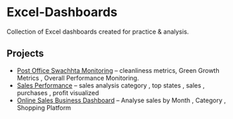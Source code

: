 # Excel-Dashboards
Collection of Excel dashboards created for practice &amp; analysis.

## Projects
- [Post Office Swachhta Monitoring](post-office-swachhta/) – cleanliness metrics, Green Growth Metrics , Overall Performance Monitoring.
- [Sales Performance](sales-performance/) – sales analysis category , top states , sales , purchases , profit visualized
- [Online Sales Business Dashboard](online-sales-business/) – Analyse sales by Month , Category , Shopping Platform 

